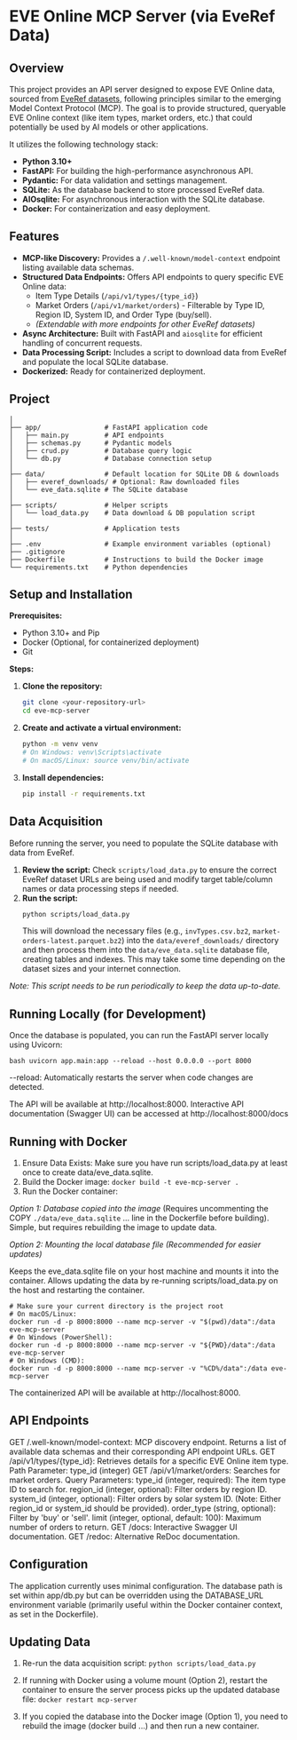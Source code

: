 # EVE Online MCP Server (via EveRef Data)

## Overview

This project provides an API server designed to expose EVE Online data, sourced from [EveRef datasets](https://docs.everef.net/datasets/), following principles similar to the emerging Model Context Protocol (MCP). The goal is to provide structured, queryable EVE Online context (like item types, market orders, etc.) that could potentially be used by AI models or other applications.

It utilizes the following technology stack:

* **Python 3.10+**
* **FastAPI:** For building the high-performance asynchronous API.
* **Pydantic:** For data validation and settings management.
* **SQLite:** As the database backend to store processed EveRef data.
* **AIOsqlite:** For asynchronous interaction with the SQLite database.
* **Docker:** For containerization and easy deployment.

## Features

* **MCP-like Discovery:** Provides a `/.well-known/model-context` endpoint listing available data schemas.
* **Structured Data Endpoints:** Offers API endpoints to query specific EVE Online data:
    * Item Type Details (`/api/v1/types/{type_id}`)
    * Market Orders (`/api/v1/market/orders`) - Filterable by Type ID, Region ID, System ID, and Order Type (buy/sell).
    * *(Extendable with more endpoints for other EveRef datasets)*
* **Async Architecture:** Built with FastAPI and `aiosqlite` for efficient handling of concurrent requests.
* **Data Processing Script:** Includes a script to download data from EveRef and populate the local SQLite database.
* **Dockerized:** Ready for containerized deployment.

## Project 

```eve-mcp-server/
│
├── app/                # FastAPI application code
│   ├── main.py         # API endpoints
│   ├── schemas.py      # Pydantic models
│   ├── crud.py         # Database query logic
│   └── db.py           # Database connection setup
│
├── data/               # Default location for SQLite DB & downloads
│   ├── everef_downloads/ # Optional: Raw downloaded files
│   └── eve_data.sqlite # The SQLite database
│
├── scripts/            # Helper scripts
│   └── load_data.py    # Data download & DB population script
│
├── tests/              # Application tests
│
├── .env                # Example environment variables (optional)
├── .gitignore
├── Dockerfile          # Instructions to build the Docker image
└── requirements.txt    # Python dependencies
```

## Setup and Installation

**Prerequisites:**

* Python 3.10+ and Pip
* Docker (Optional, for containerized deployment)
* Git

**Steps:**

1.  **Clone the repository:**
    ```bash
    git clone <your-repository-url>
    cd eve-mcp-server
    ```

2.  **Create and activate a virtual environment:**
    ```bash
    python -m venv venv
    # On Windows: venv\Scripts\activate
    # On macOS/Linux: source venv/bin/activate
    ```

3.  **Install dependencies:**
    ```bash
    pip install -r requirements.txt
    ```

## Data Acquisition

Before running the server, you need to populate the SQLite database with data from EveRef.

1.  **Review the script:** Check `scripts/load_data.py` to ensure the correct EveRef dataset URLs are being used and modify target table/column names or data processing steps if needed.
2.  **Run the script:**
    ```bash
    python scripts/load_data.py
    ```
    This will download the necessary files (e.g., `invTypes.csv.bz2`, `market-orders-latest.parquet.bz2`) into the `data/everef_downloads/` directory and then process them into the `data/eve_data.sqlite` database file, creating tables and indexes. This may take some time depending on the dataset sizes and your internet connection.

*Note: This script needs to be run periodically to keep the data up-to-date.*

## Running Locally (for Development)

Once the database is populated, you can run the FastAPI server locally using Uvicorn:

```bash uvicorn app.main:app --reload --host 0.0.0.0 --port 8000 ```

--reload: Automatically restarts the server when code changes are detected.

The API will be available at http://localhost:8000. Interactive API documentation (Swagger UI) can be accessed at http://localhost:8000/docs

## Running with Docker

1. Ensure Data Exists: Make sure you have run scripts/load_data.py at least once to create data/eve_data.sqlite.
2. Build the Docker image: ```docker build -t eve-mcp-server . ```
3. Run the Docker container:

*Option 1: Database copied into the image*
(Requires uncommenting the COPY ```./data/eve_data.sqlite``` ... line in the Dockerfile before building).
Simple, but requires rebuilding the image to update data.

*Option 2: Mounting the local database file (Recommended for easier updates)*

Keeps the eve_data.sqlite file on your host machine and mounts it into the container.
Allows updating the data by re-running scripts/load_data.py on the host and restarting the container.

```
# Make sure your current directory is the project root
# On macOS/Linux:
docker run -d -p 8000:8000 --name mcp-server -v "$(pwd)/data":/data eve-mcp-server
# On Windows (PowerShell):
docker run -d -p 8000:8000 --name mcp-server -v "${PWD}/data":/data eve-mcp-server
# On Windows (CMD):
docker run -d -p 8000:8000 --name mcp-server -v "%CD%/data":/data eve-mcp-server
```

The containerized API will be available at http://localhost:8000.

## API Endpoints

GET /.well-known/model-context: MCP discovery endpoint. Returns a list of available data schemas and their corresponding API endpoint URLs.
GET /api/v1/types/{type_id}: Retrieves details for a specific EVE Online item type.
Path Parameter: type_id (integer)
GET /api/v1/market/orders: Searches for market orders.
Query Parameters:
type_id (integer, required): The item type ID to search for.
region_id (integer, optional): Filter orders by region ID.
system_id (integer, optional): Filter orders by solar system ID. (Note: Either region_id or system_id should be provided).
order_type (string, optional): Filter by 'buy' or 'sell'.
limit (integer, optional, default: 100): Maximum number of orders to return.
GET /docs: Interactive Swagger UI documentation.
GET /redoc: Alternative ReDoc documentation.

## Configuration

The application currently uses minimal configuration. The database path is set within app/db.py but can be overridden using the DATABASE_URL environment variable (primarily useful within the Docker container context, as set in the Dockerfile).

## Updating Data

1. Re-run the data acquisition script:
```python scripts/load_data.py```

2. If running with Docker using a volume mount (Option 2), restart the container to ensure the server process picks up the updated database file:
```docker restart mcp-server```

3. If you copied the database into the Docker image (Option 1), you need to rebuild the image (docker build ...) and then run a new container.

